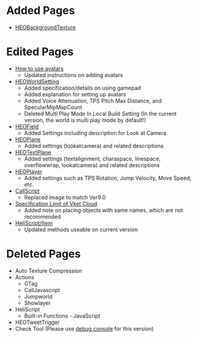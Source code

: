 # Added Pages
- [HEOBackgroundTexture](https://vrhikky.github.io/VketCloudSDK_Documents/9.0/HEOComponents/HEOBackgroundTexture.html)

# Edited Pages
- [How to use avatars](https://vrhikky.github.io/VketCloudSDK_Documents/9.0/AboutVketCloudSDK/SetupAvatar.html)
    - Updated instructions on adding avatars
- [HEOWorldSetting](https://vrhikky.github.io/VketCloudSDK_Documents/9.0/HEOComponents/HEOWorldSetting.html)
    - Added specification/details on using gamepad
    - Added explanation for setting up avatars
    - Added Voice Attenuation, TPS Pitch Max Distance, and SpecularMipMapCount
    - Deleted Multi Play Mode In Local Build Setting (In the current version, the world is multi play mode by default!)
- [HEOField](https://vrhikky.github.io/VketCloudSDK_Documents/9.0/HEOComponents/HEOField.html)
    - Added Settings including description for Look at Camera
- [HEOPlane](https://vrhikky.github.io/VketCloudSDK_Documents/9.0/HEOComponents/HEOPlane.html)
    - Added settings (lookatcamera) and related descriptions
- [HEOTextPlane](https://vrhikky.github.io/VketCloudSDK_Documents/9.0/HEOComponents/HEOTextPlane.html)
    - Added settings (textalignment, charaspace, linespace, overflowwrap, lookatcamera) and related descriptions
- [HEOPlayer](https://vrhikky.github.io/VketCloudSDK_Documents/9.0//HEOComponents/HEOPlayer.html)
    - Added settings such as TPS Rotation, Jump Velocity, Move Speed, etc.
- [CallScript](https://vrhikky.github.io/VketCloudSDK_Documents/9.0/Actions/Programmatic/CallScript.html)
    - Replaced image to match Ver9.0
- [Specification Limit of Vket Cloud](https://vrhikky.github.io/VketCloudSDK_Documents/9.0/WorldMakingGuide/UnityGuidelines.html)
    - Added note on placing objects with same names, which are not recommended
- [HeliScript/Item](https://vrhikky.github.io/VketCloudSDK_Documents/9.0/hs/hs_class_item.html)
    - Updated methods useable on current version
    
# Deleted Pages
- Auto Texture Compression
- Actions
    - GTag
    - CallJavascript
    - Jumpworld
    - Showlayer
- HeliScript
    - Built-in Functions - JavaScript
- HEOTweetTrigger
- Check Tool (Please use [debug console](https://vrhikky.github.io/VketCloudSDK_Documents/9.0/debugconsole/debugconsole.html) for this version)